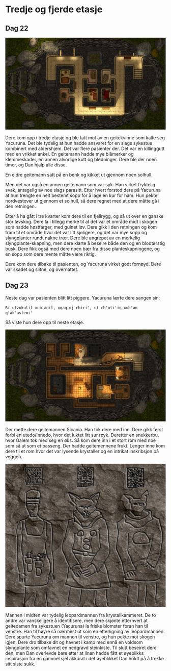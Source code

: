 # Tredje og fjerde etasje

## Dag 22

<img src="images/spike_2nd_mini.png" alt="Tredje etasje"/>

Dere kom opp i tredje etasje og ble tatt mot av en geitekvinne som kalte seg Yacuruna. Det ble tydelig at hun hadde ansvaret for en
slags sykestue kombinert med aldershjem. Det var flere pasienter der. Det var en killinggutt med en vrikket ankel. En geitemann hadde 
mye blåmerker og klemmeskader, en annen alvorlige kutt og blødninger. Dere ble der noen timer, og Dan hjalp alle disse. 

En eldre geitemann satt på en benk og kikket ut gjennom noen solhull. 

Men det var også en annen geitemann som var syk. Han virket fryktelig svak, antagelig av noe slags parasitt. Etter hvert forstod dere 
på Yacuruna at hun trengte en helt bestemt sopp for å lage en kur for ham. Hun pekte nordvestover ut gjennom et solhull, så dere regnet
med at dere måtte gå i den retningen.

Etter å ha gått i tre kvarter kom dere til en fjellrygg, og så ut over en ganske stor løvskog. Dere la i tillegg merke til at det var et
område midt i skogen som hadde høstfarger, med gulnet løv. Dere gikk i den retningen og kom fram til et område
hvor det var litt kjøligere, og det var mye sopp og slyngplanter rundt nakne trær. Dere ble angrepet av en merkelig slyngplante-skapning,
men dere klarte å beseire både den og en blodtørstig busk. Dere fikk også med dere noen bær fra disse planteskapningene, og
en sopp som dere mente måtte være riktig.

Dere kom dere tilbake til pasienten, og Yacuruna virket godt fornøyd. Dere var skadet og slitne, og overnattet.

## Dag 23

Neste dag var pasienten blitt litt piggere. Yacuruna lærte dere sangen sin:

    Ri utzukulil xub'anil, xqaq'oj chiri', ut ch'uti'iq xub'an q'ak'aslemi'

Så viste hun dere opp til neste etasje.

<img src="images/spike_3rd_mini.png" alt="Fjerde etasje"/>

Der møtte dere geitemannen Sicania. Han tok dere med inn. Dere gikk først forbi en utedo/innedo, hvor det luktet litt sur røyk. Deretter
en snekkerbu, hvor Galem tok med seg en øks. Så kom dere inn i et stort rom med noe som så ut som et basseng. Der hadde geitemennene frukt.
Lenger inne kom dere til et rom hvor det var lysende krystaller og en intrikat inskribsjon på veggen.

<img src="images/trio_mini.png" alt="Inskribsjon av tre figurer"/>

Mannen i midten var tydelig leopardmannen fra krystallkammeret. De to andre var vanskeligere å identifisere, men dere skjønte etterhvert
at geitedamen fra sykestuen (Yacuruna) la friske blomster foran han til venstre. Han til høyre så nærmest ut som en etterligning av leopardmannen. 
Dere spurte Yacuruna om mannen til venstre, og hun pekte mot skogen igjen. Dere dro tilbake dit og havnet i kamp med ennå en voldsom slyngplante
som omfavnet en nedgravd steinkiste. Til slutt beseiret dere den, men Dan overlevde bare etter at Ilnan hadde fått et øyeblikks inspirasjon
fra en gammel sjel akkurat i det øyeblikket Dan holdt på å trekke sitt siste sukk.
